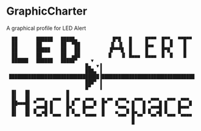 # GraphicCharter
A graphical profile for LED Alert

      ██       ██████   █████▄             █▀█   █     █▀▀▀  █▀▀▄  ▀▀█▀▀
      ██       ██       ██  ▀██           ▐▌ ▐▌  █     █▄▄   █  █    █
      ██       █████    ██   ██           █▀▀▀█  █     █     █▀█     █
      ██       ██       ██  ▄██          ▐▌   ▐▌ █▄▄▄  █▄▄▄  █  █    █
      ██████   ██████   █████▀     ▼
                                 █▄  ▼▐ 
                                 ███▄ ▐ 
     █████████████████████████████████▐██████████████████████████████████
                                 ███▀ ▐
                                 █▀   ▐
      █▌   █▌             █
      █▌   █▌  ▄▄▄   ▄▄▄  █  ▄▄  ▄▄▄   ▄ ▄▄  ▄▄▄   ▄▄▄   ▄▄▄   ▄▄▄  ▄▄▄
      ██■■■█▌ ▀   █ █     █ █   █   █  █▀   █   ▀ █   █ ▀   █ █    █   █
      █▌   █▌ ▄▀▀▀█ █     █▀▄   █▀▀▀   █     ▀▀▀▄ █   █ ▄▀▀▀█ █    █▀▀▀
      █▌   █▌ ▀▄▄▀█ ▀▄▄▄  █ ▀▄▄ ▀▄▄▄▄  █    ▀▄▄▄▀ █▀▄▄▀ ▀▄▄▀█ ▀▄▄▄ ▀▄▄▄▄
                                                  █ 
                                                  ▀ 
